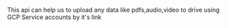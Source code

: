 This api can help us to upload any data like pdfs,audio,video to drive using GCP Service accounts by it's link